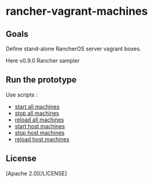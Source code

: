 # rancher-vagrant-machines

## Goals

Define stand-alone RancherOS server vagrant boxes.

Here v0.9.0 Rancher sampler

## Run the prototype

Use scripts :
* [start all machines](/start-all.sh)
* [stop all machines](/stop-all.sh)
* [reload all machines](/reload-all.sh)
* [start host machines](/start-cluster.sh)
* [stop host machines](/stop-cluster.sh)
* [reload host machines](/reload-cluster.sh)

## License

[Apache 2.0](/LICENSE]
